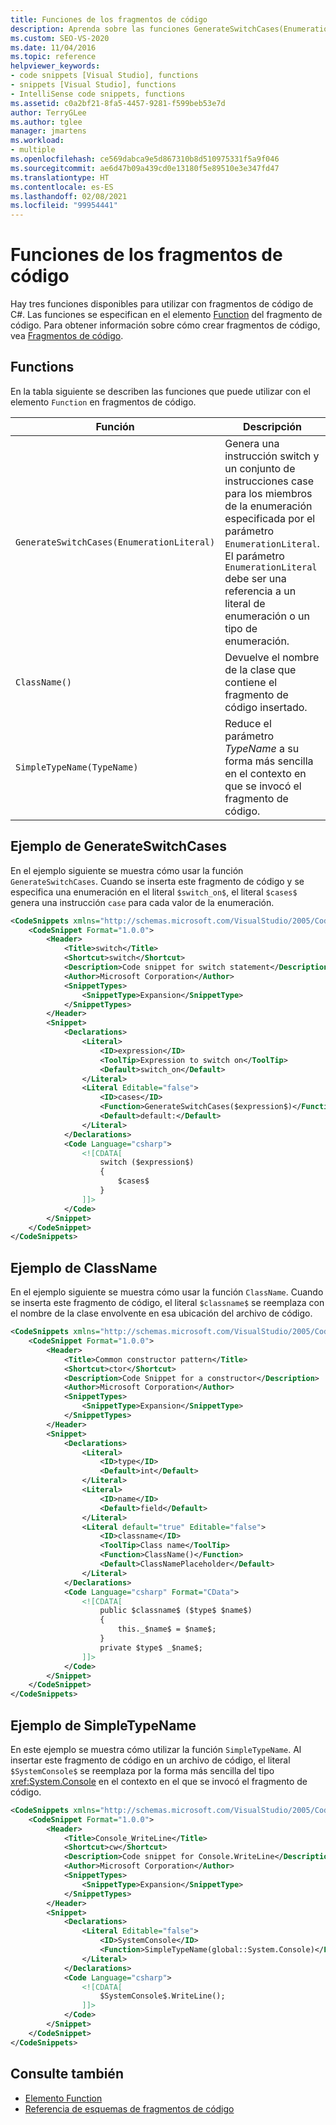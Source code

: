 ```yaml
---
title: Funciones de los fragmentos de código
description: Aprenda sobre las funciones GenerateSwitchCases(EnumerationLiteral), ClassName() y SimpleTypeName(TypeName) que están disponibles para usar con fragmentos de código de C#.
ms.custom: SEO-VS-2020
ms.date: 11/04/2016
ms.topic: reference
helpviewer_keywords:
- code snippets [Visual Studio], functions
- snippets [Visual Studio], functions
- IntelliSense code snippets, functions
ms.assetid: c0a2bf21-8fa5-4457-9281-f599beb53e7d
author: TerryGLee
ms.author: tglee
manager: jmartens
ms.workload:
- multiple
ms.openlocfilehash: ce569dabca9e5d867310b8d510975331f5a9f046
ms.sourcegitcommit: ae6d47b09a439cd0e13180f5e89510e3e347fd47
ms.translationtype: HT
ms.contentlocale: es-ES
ms.lasthandoff: 02/08/2021
ms.locfileid: "99954441"
---
```

# <a name="code-snippet-functions"></a>Funciones de los fragmentos de código

Hay tres funciones disponibles para utilizar con fragmentos de código de C#. Las funciones se especifican en el elemento [Function](../ide/code-snippets-schema-reference.md#function-element) del fragmento de código. Para obtener información sobre cómo crear fragmentos de código, vea [Fragmentos de código](../ide/code-snippets.md).

## <a name="functions"></a>Functions

En la tabla siguiente se describen las funciones que puede utilizar con el elemento `Function` en fragmentos de código.

|Función|Descripción|Idioma|
|--------------|-----------------|--------------|
|`GenerateSwitchCases(EnumerationLiteral)`|Genera una instrucción switch y un conjunto de instrucciones case para los miembros de la enumeración especificada por el parámetro `EnumerationLiteral`. El parámetro `EnumerationLiteral` debe ser una referencia a un literal de enumeración o un tipo de enumeración.|C#|
|`ClassName()`|Devuelve el nombre de la clase que contiene el fragmento de código insertado.|C#|
|`SimpleTypeName(TypeName)`|Reduce el parámetro *TypeName* a su forma más sencilla en el contexto en que se invocó el fragmento de código.|C#|

## <a name="generateswitchcases-example"></a>Ejemplo de GenerateSwitchCases

En el ejemplo siguiente se muestra cómo usar la función `GenerateSwitchCases`. Cuando se inserta este fragmento de código y se especifica una enumeración en el literal `$switch_on$`, el literal `$cases$` genera una instrucción `case` para cada valor de la enumeración.

```xml
<CodeSnippets xmlns="http://schemas.microsoft.com/VisualStudio/2005/CodeSnippet">
    <CodeSnippet Format="1.0.0">
        <Header>
            <Title>switch</Title>
            <Shortcut>switch</Shortcut>
            <Description>Code snippet for switch statement</Description>
            <Author>Microsoft Corporation</Author>
            <SnippetTypes>
                <SnippetType>Expansion</SnippetType>
            </SnippetTypes>
        </Header>
        <Snippet>
            <Declarations>
                <Literal>
                    <ID>expression</ID>
                    <ToolTip>Expression to switch on</ToolTip>
                    <Default>switch_on</Default>
                </Literal>
                <Literal Editable="false">
                    <ID>cases</ID>
                    <Function>GenerateSwitchCases($expression$)</Function>
                    <Default>default:</Default>
                </Literal>
            </Declarations>
            <Code Language="csharp">
                <![CDATA[
                    switch ($expression$)
                    {
                        $cases$
                    }
                ]]>
            </Code>
        </Snippet>
    </CodeSnippet>
</CodeSnippets>
```

## <a name="classname-example"></a>Ejemplo de ClassName

En el ejemplo siguiente se muestra cómo usar la función `ClassName`. Cuando se inserta este fragmento de código, el literal `$classname$` se reemplaza con el nombre de la clase envolvente en esa ubicación del archivo de código.

```xml
<CodeSnippets xmlns="http://schemas.microsoft.com/VisualStudio/2005/CodeSnippet">
    <CodeSnippet Format="1.0.0">
        <Header>
            <Title>Common constructor pattern</Title>
            <Shortcut>ctor</Shortcut>
            <Description>Code Snippet for a constructor</Description>
            <Author>Microsoft Corporation</Author>
            <SnippetTypes>
                <SnippetType>Expansion</SnippetType>
            </SnippetTypes>
        </Header>
        <Snippet>
            <Declarations>
                <Literal>
                    <ID>type</ID>
                    <Default>int</Default>
                </Literal>
                <Literal>
                    <ID>name</ID>
                    <Default>field</Default>
                </Literal>
                <Literal default="true" Editable="false">
                    <ID>classname</ID>
                    <ToolTip>Class name</ToolTip>
                    <Function>ClassName()</Function>
                    <Default>ClassNamePlaceholder</Default>
                </Literal>
            </Declarations>
            <Code Language="csharp" Format="CData">
                <![CDATA[
                    public $classname$ ($type$ $name$)
                    {
                        this._$name$ = $name$;
                    }
                    private $type$ _$name$;
                ]]>
            </Code>
        </Snippet>
    </CodeSnippet>
</CodeSnippets>
```

## <a name="simpletypename-example"></a>Ejemplo de SimpleTypeName

En este ejemplo se muestra cómo utilizar la función `SimpleTypeName`. Al insertar este fragmento de código en un archivo de código, el literal `$SystemConsole$` se reemplaza por la forma más sencilla del tipo <xref:System.Console> en el contexto en el que se invocó el fragmento de código.

```xml
<CodeSnippets xmlns="http://schemas.microsoft.com/VisualStudio/2005/CodeSnippet">
    <CodeSnippet Format="1.0.0">
        <Header>
            <Title>Console_WriteLine</Title>
            <Shortcut>cw</Shortcut>
            <Description>Code snippet for Console.WriteLine</Description>
            <Author>Microsoft Corporation</Author>
            <SnippetTypes>
                <SnippetType>Expansion</SnippetType>
            </SnippetTypes>
        </Header>
        <Snippet>
            <Declarations>
                <Literal Editable="false">
                    <ID>SystemConsole</ID>
                    <Function>SimpleTypeName(global::System.Console)</Function>
                </Literal>
            </Declarations>
            <Code Language="csharp">
                <![CDATA[
                    $SystemConsole$.WriteLine();
                ]]>
            </Code>
        </Snippet>
    </CodeSnippet>
</CodeSnippets>
```

## <a name="see-also"></a>Consulte también

- [Elemento Function](../ide/code-snippets-schema-reference.md#function-element)
- [Referencia de esquemas de fragmentos de código](../ide/code-snippets-schema-reference.md)
